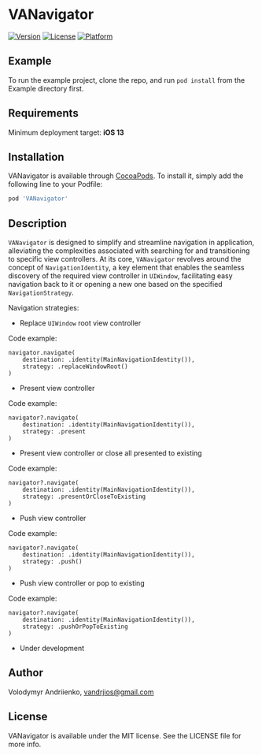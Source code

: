 # VANavigator

[![Version](https://img.shields.io/cocoapods/v/VANavigator.svg?style=flat)](https://cocoapods.org/pods/VANavigator)
[![License](https://img.shields.io/cocoapods/l/VANavigator.svg?style=flat)](https://cocoapods.org/pods/VANavigator)
[![Platform](https://img.shields.io/cocoapods/p/VANavigator.svg?style=flat)](https://cocoapods.org/pods/VANavigator)

## Example

To run the example project, clone the repo, and run `pod install` from the Example directory first.

## Requirements

Minimum deployment target: **iOS 13**

## Installation

VANavigator is available through [CocoaPods](https://cocoapods.org). To install
it, simply add the following line to your Podfile:

```ruby
pod 'VANavigator'
```

## Description


`VANavigator` is designed to simplify and streamline navigation in application, alleviating the complexities associated with searching for and transitioning to specific view controllers. 
At its core, `VANavigator` revolves around the concept of `NavigationIdentity`, a key element that enables the seamless discovery of the required view controller in `UIWindow`, facilitating easy navigation back to it or opening a new one based on the specified `NavigationStrategy`.


Navigation strategies:


- Replace `UIWindow` root view controller

Code example:
```
navigator.navigate(
    destination: .identity(MainNavigationIdentity()),
    strategy: .replaceWindowRoot()
)
```


- Present view controller 

Code example:
```
navigator?.navigate(
    destination: .identity(MainNavigationIdentity()),
    strategy: .present
)
```


- Present view controller or close all presented to existing

Code example:
```
navigator?.navigate(
    destination: .identity(MainNavigationIdentity()),
    strategy: .presentOrCloseToExisting
)
```


- Push view controller 

Code example:
```
navigator?.navigate(
    destination: .identity(MainNavigationIdentity()),
    strategy: .push()
)
```


- Push view controller or pop to existing

Code example:
```
navigator?.navigate(
    destination: .identity(MainNavigationIdentity()),
    strategy: .pushOrPopToExisting
)
```

- Under development


## Author

Volodymyr Andriienko, vandrjios@gmail.com

## License

VANavigator is available under the MIT license. See the LICENSE file for more info.
